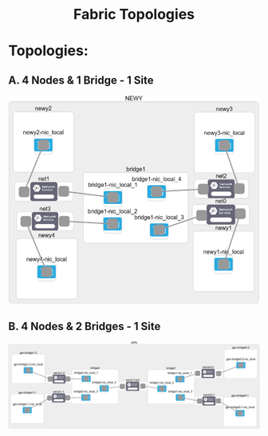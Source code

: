 <!-- PROJECT LOGO -->
<br />
<p align="center">
  <h1 align="center">Fabric Topologies</h3>
</p>

# Topologies:

## A. 4 Nodes & 1 Bridge - 1 Site

![A](https://github.com/FerasHamam/Dynamic-Resource-Control-Experiment/blob/master/Fabric/exp1-ovs-4N1B/fig/Testbed-openvswitch-1.png)

## B. 4 Nodes & 2 Bridges - 1 Site

![B](https://github.com/FerasHamam/Dynamic-Resource-Control-Experiment/blob/master/Fabric/exp2-ovs-4N2B/fig/Testbed-openvswitch-2.png)